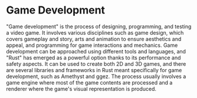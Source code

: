 # Game Development

"Game development" is the process of designing, programming, and testing a video game. It involves various disciplines such as game design, which covers gameplay and story, arts and animation to ensure aesthetics and appeal, and programming for game interactions and mechanics. Game development can be approached using different tools and languages, and "Rust" has emerged as a powerful option thanks to its performance and safety aspects. It can be used to create both 2D and 3D games, and there are several libraries and frameworks in Rust meant specifically for game development, such as Amethyst and ggez. The process usually involves a game engine where most of the game contents are processed and a renderer where the game's visual representation is produced.